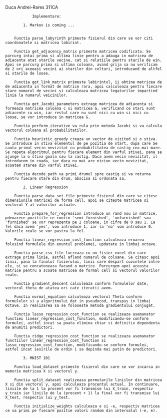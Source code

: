 Duca Andrei-Rares
311CA

                Implementare:

            1. Markov is coming ...


        Functia parse_labyrinth primeste fisierul din care se vor citi coordonatele si matricea labirint.

        Functia get_adjacency_matrix primeste matricea codificata. Se parcurg intai prima si ultima linie pentru a adauga in matricea de adiacenta atat starile vecine, cat si relatiile pentru starile de win. Apoi se parcurg prima si ultima coloana, avand grija sa nu verificam de 2 ori aceeasi vecini ai starilor din colturi, introducand de altfel si starile de loose.

        Functia get_link_matrix primeste labirintul, ii obtine matricea de de adiacenta in format de matrice rara, apoi calculeaza pentru fiecare stare numarul de vecini si calculeaza matricea legaturilor impartind linia la numarul veicinilor.

        Functia get_Jacobi_parameters extrage matricea de adiacenta si formeaza matricea coloana c si matricea G, verificand ce stari sunt adiacente cu win, iar restul care nu sunt nici cu win si nici cu loose, se vor introduce in matricea G.

        Functia perform_iterative va rula prin metoda Jacobi si va calcula  vectorul coloana al probabilitatilor.

        Functia heuristic_greedy creaza un vector de vizited si o stiva. Se introduce in stiva elementul de pe pozitia de start, dupa care Se cauta primul vecin nevizitat cu probabilitatea de castig cea mai mare. Se repeta algoritmul pentru fiecare element din varful stivei, pana se ajunge la o stiva goala sau la castig. Daca avem vecin nevizitat, il introducem in coada, iar daca nu mai are niciun vecin nevizitat, scoatem starea din varful stivei.

        Functia decode_path va primi drumul spre castig si va returna pentru fiecare stare din drum, abscisa si ordonata sa.

            2. Linear Regression

        Functia parse_data_set_file primeste fisierul din care se citesc dimensiunile matricei de forma cell, apoi se citeste matricea si vectorul Y al valorilor actuale.

        Functia prepare_for_regression introduce un rand nou in matrice, pdeoarece pozitiile ce contin 'semi-furnished', 'unfurnished' sau 'furnished' se vor reprezenta pe 2 coloane, in cifre de 0 sau 1. La fel daca avem 'yes', vom introduce 1, iar la 'no' vom introduce 0. Valorile reale se vor pastra la fel.

        Functia linear_regression_cost_function calculeaza eroarea folosind formulele din enuntul problemei, updatate in limbaj octave.

        Functia parse_csv_file lucreaza cu un fisier excel din care extrage prima linie, astfel afland numarul de coloane. Se citesc apoi linii, pana la finalul fisierului, linii care despart cuvintele intre ele, si se concateneaza facand o matrice. Parcurgem apoi aceasta matrice pentru a scoate matricea de formal cell si vectorul valorilor reale.

        Functia gradient_descent calculeaza conform formulelor date, vectorul theta de atatea ori cate iteratii avem.

        Functia normal_equation calculeaza vectorul Theta conform formulelor si a algoritmului dat in pseudocod, transpus in limbaj Octave. In realizarea sa se foloseste metoda gradientului conjugat.

        Functia lasso_regression_cost_function se realizeaza asemanator functiei linear_regression_cost_function, modificandu-se conform formulei, astfel incat sa poata elimina chiar si definitiv dependenta de anumiti predictori.

        Functia ridge_regression_cost_function se realizeaza asemanator functiilor linear_regression_cost_function si lasso_regression_cost_function, modificandu-se conform formulei, astfel incat iesirile de ordin i sa depinda mai putin de predictori.

            3. MNIST 101

        Functia load_dataset primeste fisierul din care se vor incarca in memorie matricea X si vectorul y.

        Functia split_dataset realizeaza permutarile liniilor din matricea X si din vectorul y, apoi calculeaza procentul actual. In continuare, liniile de la 1 la procent vor fi transmise lui X_train, respectiv y_train iar liniile de la (procent + 1) la final vor fi transmise lui X_test, respectiv lui y_test.

        Functia initialize_weights calculeaza e si -e, respectiv matricea ce va primi pe fiecare pozitie valori random din intervalul (-e, e).

